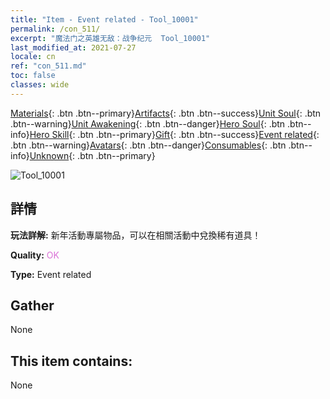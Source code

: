 ```yaml
---
title: "Item - Event related - Tool_10001"
permalink: /con_511/
excerpt: "魔法门之英雄无敌：战争纪元  Tool_10001"
last_modified_at: 2021-07-27
locale: cn
ref: "con_511.md"
toc: false
classes: wide
---
```

 [Materials](/ItemsCN/){: .btn .btn--primary}[Artifacts](/ItemsCN/Artifacts/){: .btn .btn--success}[Unit Soul](/ItemsCN/UnitSoul/){: .btn .btn--warning}[Unit Awakening](/ItemsCN/UnitAwakening/){: .btn .btn--danger}[Hero Soul](/ItemsCN/HeroSoul/){: .btn .btn--info}[Hero Skill](/ItemsCN/HeroSkill/){: .btn .btn--primary}[Gift](/ItemsCN/Gift/){: .btn .btn--success}[Event related](/ItemsCN/Events/){: .btn .btn--warning}[Avatars](/ItemsCN/Avatars/){: .btn .btn--danger}[Consumables](/ItemsCN/Consumables/){: .btn .btn--info}[Unknown](/ItemsCN/Unknown/){: .btn .btn--primary}

 ![Tool_10001](/images/t/i_10001.png)

## 詳情
 **玩法詳解:** 新年活動專屬物品，可以在相關活動中兌換稀有道具！

 **Quality:** <span style="color: #DA70D6">OK</span>

 **Type:** Event related

## Gather

  None

## This item contains:

  None

